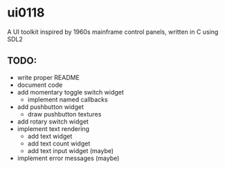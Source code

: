 # __ui0118__

A UI toolkit inspired by 1960s mainframe control panels, written in C using SDL2

## TODO:
  + write proper README
  + document code
  + add momentary toggle switch widget
    + implement named callbacks
  + add pushbutton widget
    + draw pushbutton textures
  + add rotary switch widget
  + implement text rendering
    + add text widget
    + add text count widget
    + add text input widget (maybe)
  + implement error messages (maybe)
